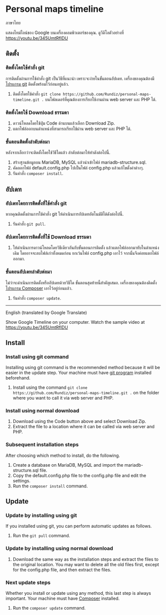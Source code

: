 # Personal maps timeline

ภาษาไทย

แสดงไทม์ไลน์ของ Google บนเครื่องคอมพิวเตอร์ของคุณ. ดูวีดีโอตัวอย่างที่ https://youtu.be/345UmtRfIDU

## ติดตั้ง

### ติดตั้งโดยใช้คำสั่ง git
การติดตั้งผ่านการใช้คำสั่ง git เป็นวิธีที่แนะนำ เพราะจะง่ายในขั้นตอนอัปเดท. เครื่องของคุณต้องมี[โปรแกรม git](https://git-scm.com/downloads) ติดตั้งพร้อมไว้ก่อนอยู่แล้ว.

1. ติดตั้งโดยใช้คำสั่ง `git clone https://github.com/Rundiz/personal-maps-timeline.git .` บนโฟลเดอร์ที่คุณต้องการเรียกใช้งานผ่าน web server และ PHP ได้.

### ติดตั้งโดยใช้ Download ธรรมดา
1. ดาวน์โหลดโดยใช้ปุ่ม Code ด้านบนแล้วเลือก Download Zip.
2. แตกไฟล์ออกบนตำแหน่งที่สามารถเรียกใช้ผ่าน web server และ PHP ได้.

###  ขั้นตอนติดตั้งลำดับต่อมา
หลังจากเลือกว่าจะติดตั้งโดยใช้วิธีใดแล้ว ลำดับต่อมาให้ทำดังต่อไปนี้.
1. สร้างฐานข้อมูลบน MariaDB, MySQL แล้วนำเข้าไฟล์ mariadb-structure.sql.
2. คัดลอกไฟล์ default.config.php ไปเป็นไฟล์ config.php แล้วแก้ไขตั้งค่าต่างๆ.
3. รันคำสั่ง `composer install`.

## อัปเดท

### อัปเดทโดยการติดตั้งที่ใช้คำสั่ง git
หากคุณติดตั้งผ่านการใช้คำสั่ง git ให้ดำเนินการอัปเดทอัตโนมัติได้ดังต่อไปนี้.

1. รันคำสั่ง `git pull`.

### อัปเดทโดยการติดตั้งที่ใช้ Download ธรรมดา

1. ให้ดำเนินการดาวน์โหลดโดยวิธีเดียวกันกับขั้นตอนการติดตั้ง แล้วแตกไฟล์ออกมาทับในตำแหน่งเดิม โดยอาจจะลบไฟล์เก่าทั้งหมดก่อน ยกเว้นไฟล์ config.php เอาไว้ จากนั้นจึงค่อยแตกไฟล์ออกมา.

### ขั้นตอนอัปเดทลำดับต่อมา
ไม่ว่าจะดำเนินการติดตั้งหรืออัปเดทด้วยวิธีใด ขั้นตอนสุดท้ายนี้สำคัญเสมอ. เครื่องของคุณต้องติดตั้ง[โปรแกรม Composer](https://getcomposer.org/) เอาไว้อยู่ก่อนแล้ว.

1. รันคำสั่ง `composer update`.

---

English (translated by Google Translate)

Show Google Timeline on your computer. Watch the sample video at https://youtu.be/345UmtRfIDU

## Install

### Install using git command
Installing using git command is the recommended method because it will be easier in the update step. Your machine must have [git program](https://git-scm.com/downloads) installed beforehand.

1. Install using the command `git clone https://github.com/Rundiz/personal-maps-timeline.git .` on the folder where you want to call it via web server and PHP.

### Install using normal download
1. Download using the Code button above and select Download Zip.
2. Extract the file to a location where it can be called via web server and PHP.

### Subsequent installation steps
After choosing which method to install, do the following.
1. Create a database on MariaDB, MySQL and import the mariadb-structure.sql file.
2. Copy the default.config.php file to the config.php file and edit the settings.
3. Run the `composer install` command.

## Update

### Update by installing using git
If you installed using git, you can perform automatic updates as follows.

1. Run the `git pull` command.

### Update by installing using normal download

1. Download the same way as the installation steps and extract the files to the original location. You may want to delete all the old files first, except for the config.php file, and then extract the files.

### Next update steps
Whether you install or update using any method, this last step is always important. Your machine must have [Composer](https://getcomposer.org/) installed.

1. Run the `composer update` command.